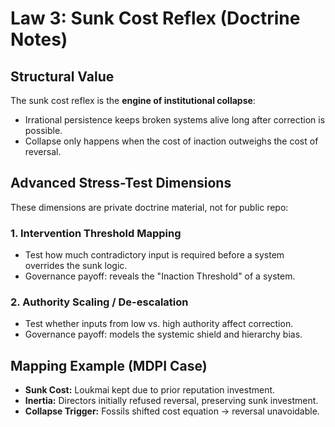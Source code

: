 # Law 3: Sunk Cost Reflex (Doctrine Notes)

## Structural Value
The sunk cost reflex is the **engine of institutional collapse**:
- Irrational persistence keeps broken systems alive long after correction is possible.
- Collapse only happens when the cost of inaction outweighs the cost of reversal.

## Advanced Stress-Test Dimensions
These dimensions are private doctrine material, not for public repo:

### 1. Intervention Threshold Mapping
- Test how much contradictory input is required before a system overrides the sunk logic.
- Governance payoff: reveals the "Inaction Threshold" of a system.

### 2. Authority Scaling / De-escalation
- Test whether inputs from low vs. high authority affect correction.
- Governance payoff: models the systemic shield and hierarchy bias.

## Mapping Example (MDPI Case)
- **Sunk Cost:** Loukmai kept due to prior reputation investment.
- **Inertia:** Directors initially refused reversal, preserving sunk investment.
- **Collapse Trigger:** Fossils shifted cost equation → reversal unavoidable.

